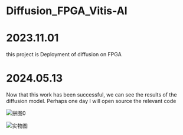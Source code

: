 # Diffusion_FPGA_Vitis-AI
# 2023.11.01
this project is Deployment of diffusion on FPGA

# 2024.05.13
Now that this work has been successful, we can see the results of the diffusion model. Perhaps one day I will open source the relevant code


![拼图0](https://github.com/user-attachments/assets/af92752a-99a1-4352-9a2d-0b8a0e0137d5)

![实物图](https://github.com/user-attachments/assets/75dbfb69-a9ad-4475-abfc-1ac4e75342c1)
